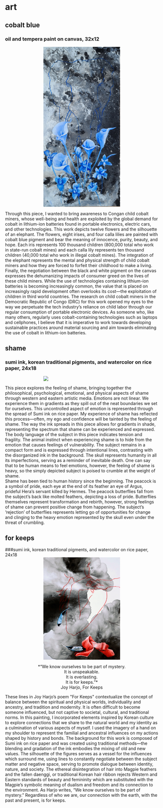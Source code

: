 # art

## cobalt blue
### oil and tempera paint on canvas, 32x12
 <img src="./IMG_0047.jpeg" style="width:50%; margin:auto; display:block">

Through this piece, I wanted to bring awareness to Congan child cobalt miners, whose well-being and health are exploited by the global demand for cobalt in lithium-ion batteries found in portable electronics, electric cars, and other technologies. This work depicts twelve flowers and the silhouette of an elephant. The flowers, eight irises, and four calla lilies are painted with cobalt blue pigment and bear the meaning of innocence, purity, beauty, and hope. Each iris represents 100 thousand children (800,000 total who work in state-run cobalt mines) and each calla lily represents ten thousand children (40,000 total who work in illegal cobalt mines). The integration of the elephant represents the mental and physical strength of child cobalt miners and how they are forced to forfeit their childhood to make a living. Finally, the negotiation between the black and white pigment on the canvas expresses the dehumanizing impacts of consumer greed on the lives of these child miners. 
While the use of technologies containing lithium-ion batteries is becoming increasingly common, the value that is placed on increasingly rapid development often overlooks its cost—the exploitation of children in third world countries. The research on child cobalt miners in the Democratic Republic of Congo (DRC) for this work opened my eyes to the way we perpetuate the tech industry’s reliance on child labor through our regular consumption of portable electronic devices. As someone who, like many others, regularly uses cobalt-containing technologies such as laptops and cellphones, I believe that it is imperative to work towards developing sustainable practices around material sourcing and aim towards eliminating the use of cobalt in lithium-ion batteries. 
 
## shame
### sumi ink, korean traditional pigments, and watercolor on rice paper, 24x18
 <img src="./IMG_0048.png" style="width:50%; margin:auto; display:block">

This piece explores the feeling of shame, bringing together the philosophical, psychological, emotional, and physical aspects of shame through western and eastern artistic media.
Emotions are not linear. We experience them in gradients as they spill out of the neat boundaries we set for ourselves. This uncontrolled aspect of emotion is represented through the spread of Sumi ink on rice paper. My experience of shame has reflected this process—often, my ego and confidence will be tainted by the feeling of shame. The way the ink spreads in this piece allows for gradients in shade, representing the spectrum that shame can be experienced and expressed. 
The body language of the subject in this piece indicates tension and fragility. The animal instinct when experiencing shame is to hide from the emotion that causes feelings of vulnerability. The subject remains in a compact form and is expressed through intentional lines, contrasting with the disorganized ink in the background. The skull represents humanity in all its imperfections, serving as a reminder of inevitable death. One can say that to be human means to feel emotions, however, the feeling of shame is heavy, so the simply depicted subject is poised to crumble at the weight of shame.  
Shame has been tied to human history since the beginning. The peacock is a symbol of pride, each eye at the end of its feather an eye of Argus, prideful Hera’s servant killed by Hermes. The peacock butterflies fall from the subject’s back like molted feathers, depicting a loss of pride. Butterflies themselves represent transformation and rebirth, however, strong feelings of shame can prevent positive change from happening. The subject’s ‘rejection’ of butterflies represents letting go of opportunities for change and clinging to the heavy emotion represented by the skull even under the threat of crumbling.

## for keeps
###sumi ink, korean traditional pigments, and watercolor on rice paper, 24x18
 <img src="./IMG_0049.png" style="width:50%; margin:auto; display:block">
<p style="text-align: center;">*“We know ourselves to be part of mystery.
<br> It is unspeakable.
<br> It is everlasting.
<br> It is for keeps.”*
<br> Joy Harjo, For Keeps </p>

These lines in Joy Harjo’s poem "For Keeps" contextualize the concept of balance between the spiritual and physical worlds, individuality and ancestry, and tradition and modernity. It is often difficult to become someone influenced, but not captive to societal, cultural, and traditional norms. In this painting, I incorporated elements inspired by Korean culture to explore connections that we share to the natural world and my identity as a culmination of various aspects of myself. I used the imagery of a hand on my shoulder to represent the familial and ancestral influences on my actions shaped by history and bonds. The background for this work is composed of Sumi ink on rice paper and was created using traditional methods—the blending and gradation of the ink embodies the mixing of old and new values. The silhouette of the figures serves as a vessel for the influences which surround me, using lines to constantly negotiate between the subject matter and negative space, serving to promote dialogue between identity, nature, and society. The ethereal disintegration of hair into Magpie feathers and the fallen daenggi, or traditional Korean hair ribbon rejects Western and Eastern standards of beauty and femininity which are substituted with the Magpie’s symbolic meaning of dualism and freedom and its connection to the environment. As Harjo writes, “We know ourselves to be part of mystery.” Regardless of who we are, our connection with the earth, with the past and present, is for keeps.
